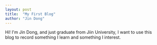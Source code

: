 ```yaml
---
layout: post
title:  "My First Blog"
author: "Jin Dong"
---
```


Hi! I'm Jin Dong, and just graduate from Jiin University, I want to use this blog to record something I learn and something I interest.


